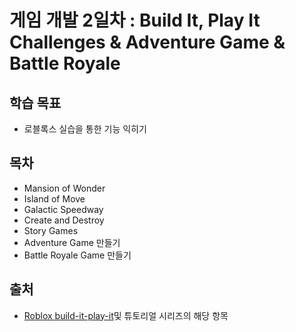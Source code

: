 # 게임 개발 2일차 : Build It, Play It Challenges & Adventure Game & Battle Royale

## 학습 목표
 - 로블록스 실습을 통한 기능 익히기

## 목차
   - Mansion of Wonder
   - Island of Move
   - Galactic Speedway
   - Create and Destroy
   - Story Games
   - Adventure Game 만들기
   - Battle Royale Game 만들기

 ## 출처
 - [Roblox build-it-play-it](https://create.roblox.com/docs/ko-kr/education/landing-pages/build-it-play-it)및 튜토리얼 시리즈의 해당 항목
